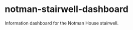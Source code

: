 notman-stairwell-dashboard
==========================

Information dashboard for the Notman House stairwell.
